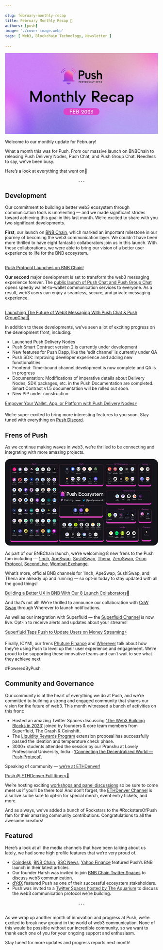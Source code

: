 ```yaml
---

slug: february-monthly-recap
title: February Monthly Recap 🚀
authors: [push]
image: './cover-image.webp'
tags: [ Web3, Blockchain Technology, Newsletter ]

---
```


![Cover image of February Monthly Recap 🚀](./cover-image.webp)

Welcome to our monthly update for February!

What a month this was for Push. From our massive launch on BNBChain to releasing Push Delivery Nodes, Push Chat, and Push Group Chat. Needless to say, we’ve been busy.

<!--truncate-->

Here’s a look at everything that went on🤩

<center><b>.   .   .</b></center>

## Development
Our commitment to building a better web3 ecosystem through communication tools is unrelenting — and we made significant strides toward achieving this goal in this last month. We’re excited to share with you two significant developments.

<b>First</b>, our launch on <a href="https://twitter.com/pushprotocol/status/1625812049379971073">BNB Chain</a>, which marked an important milestone in our journey of becoming the web3 communication layer. We couldn’t have been more thrilled to have eight fantastic collaborators join us in this launch. With these collaborations, we were able to bring our vision of a better user experience to life for the BNB ecosystem.<br/><br/>

[Push Protocol Launches on BNB Chain!](https://medium.com/push-protocol/push-protocol-launches-on-bnb-chain-25482b0ba046?source=post_page-----accc0e684afb--------------------------------)

<b>Our second</b> major development is set to transform the web3 messaging experience forever. The <a href="https://medium.com/push-protocol/launching-the-future-of-web3-messaging-with-push-chat-push-group-chat-de4cb7a65231">public launch of Push Chat and Push Group Chat</a> opens speedy wallet-to-wallet communication services to everyone. As a result, web3 users can enjoy a seamless, secure, and private messaging experience.<br/><br/>

[Launching The Future of Web3 Messaging With Push Chat & Push GroupChat🚀](https://medium.com/push-protocol/launching-the-future-of-web3-messaging-with-push-chat-push-group-chat-de4cb7a65231?source=post_page-----accc0e684afb--------------------------------)

In addition to these developments, we’ve seen a lot of exciting progress on the development front, including:

- Launched Push Delivery Nodes
- Push Smart Contract version 2 is currently under development
- New features for Push Dapp, like the ‘edit channel’ is currently under QA
- Push SDK: Improving developer experience and adding new functionalities
- Frontend: Time-bound channel development is now complete and QA is in progress
- Documentation: Modifications of imperative details about Delivery Nodes, SDK packages, etc. in the Push Documentation are completed. Smart Contract v1.5 documentation will be rolled out soon.
- New PIP under construction

[Empover Your Wallet, App, or Platform with Push Delivery Nodes⚡](https://medium.com/push-protocol/empower-your-wallet-app-or-platform-with-push-delivery-nodes-cbe2d575e9e7?source=post_page-----accc0e684afb--------------------------------)

We’re super excited to bring more interesting features to you soon. Stay tuned with everything on [Push Discord](https://discord.com/invite/pushprotocol).

## Frens of Push
As we continue making waves in web3, we’re thrilled to be connecting and integrating with more amazing projects.

![Ecosystem](./image-1.webp)

As part of our BNBChain launch, we’re welcoming 8 new frens to the Push fam including — [1inch](https://twitter.com/pushprotocol/status/1625842514916679680?s=20), [ApeSwap](https://twitter.com/pushprotocol/status/1625842514916679680?s=20), [SushiSwap](https://twitter.com/pushprotocol/status/1625842514916679680?s=20), [Thena](https://twitter.com/pushprotocol/status/1625842514916679680?s=20), [ZeroSwap](https://twitter.com/pushprotocol/status/1625842514916679680?s=20), [Orion Protocol](https://twitter.com/pushprotocol/status/1625842514916679680?s=20), [SecondLive](https://twitter.com/pushprotocol/status/1625842514916679680?s=20), [Wombat Exchange](https://twitter.com/pushprotocol/status/1625842514916679680?s=20).

What’s more, official BNB channels for 1inch, ApeSwap, SushiSwap, and Thena are already up and running — so opt-in today to stay updated with all the good things!

[Building a Better UX in BNB With Our 8 Launch Collaborators🚀](https://medium.com/push-protocol/building-a-better-ux-in-bnb-with-our-8-launch-collaborators-f4477bdd4920?source=post_page-----accc0e684afb--------------------------------)

And that’s not all! We’re thrilled to announce our collaboration with [CoW Swap](https://twitter.com/CoWSwap/status/1629121068777590785?s=20) through Wherever to launch notifications.

As well as our integration with Superfluid — the [Superfluid Channel](https://twitter.com/pushprotocol/status/1623692902089080834?s=20&t=LcdbhbBw0mCjejQ3Uer98w) is now live. Opt-in to receive alerts and updates about your streams!

[Superfluid Taps Push to Update Users on Money Streaming⚡](https://medium.com/push-protocol/superfluid-taps-push-to-update-users-on-money-streaming-eee368e4d7e6?source=post_page-----accc0e684afb--------------------------------)

Finally, ICYMI, our frens [Phuture Finance](https://medium.com/push-protocol/push-and-phuture-finance-team-up-to-enhance-user-engagement-c74e6ca31e62) and [Wherever](https://medium.com/push-protocol/push-and-wherever-team-up-to-bring-web3-communication-tools-to-dapps-1e5375b3aa86) talk about how they’re using Push to level up their user experience and engagement. We’re proud to be supporting these innovative teams and can’t wait to see what they achieve next.

#PoweredByPush

## Community and Governance
Our community is at the heart of everything we do at Push, and we’re committed to building a strong and engaged community that shares our vision for the future of web3. This month witnessed a bunch of activities on this front:

- Hosted an amazing Twitter Spaces discussing [‘The Web3 Building Blocks in 2023’](https://twitter.com/pushprotocol/status/1623368623073988608?s=20&t=LcdbhbBw0mCjejQ3Uer98w) joined by founders & core team members from Superfluid, The Graph & Coinshift.
- The [Liquidity Rewards Program](https://gov.push.org/t/extend-the-push-eth-push-liquidity-rewards-program/1335/8) extension proposal has successfully passed the ideation and temperature check phase.
- 3000+ students attended the session by our Pranshu at Lovely Professional University, India : [‘Connecting the Decentralized World — Push Protocol’](https://twitter.com/pushprotocol/status/1628428583441162241?s=20).

Speaking of community — [we’re at ETHDenver!](https://twitter.com/pushprotocol/status/1628077787469819920?s=20)

[Push @ ETHDenver Full Itinery🌄](https://medium.com/push-protocol/push-eth-denver-full-itinerary-2a62d5c75a4?source=post_page-----accc0e684afb--------------------------------)

We’re hosting exciting [workshops and panel discussions](https://twitter.com/pushprotocol/status/1628077787469819920?s=20) so be sure to come meet us if you’ll be there too! And don’t forget, the [ETHDenver Channel](https://twitter.com/pushprotocol/status/1627727362455441437?s=20) is also live so be sure to opt-in for special merch, event entry tickets, and more.

And as always, we’ve added a bunch of Rockstars to the #RockstarsOfPush fam for their amazing community contributions. Congratulations to all the awesome creators!

## Featured
Here’s a look at all the media channels that have been talking about us lately, we had some high profile features that we’re very proud of.

- [Coindesk](https://twitter.com/CoinDesk/status/1625818092789194752?s=20), [BNB Chain](https://twitter.com/pushprotocol/status/1626046206244712449?s=20), [BSC News](https://twitter.com/BSCNews/status/1625933518110101505?s=20), [Yahoo Finance](https://twitter.com/pushprotocol/status/1626526415419047936?s=20) featured Push’s BNB launch in their latest articles.
- Our founder Harsh was invited to join [BNB Chain Twitter Spaces](https://twitter.com/pushprotocol/status/1625378417754402821?s=20) to discuss web3 communication.
- [dYdX](https://twitter.com/pushprotocol/status/1625163558735708160?s=20) featured Push as one of their successful ecosystem stakeholders.
- Push was invited to a [Twitter Spaces hosted by The Aquarium](https://twitter.com/TheAquariumWCT/status/1623668187236818945?s=20&t=LcdbhbBw0mCjejQ3Uer98w) to discuss the web3 communication protocol we’re building.

<center><b>.   .   .</b></center><br/>

As we wrap up another month of innovation and progress at Push, we’re excited to break new ground in the world of web3 communication. None of this would be possible without our incredible community, so we want to thank each one of you for your ongoing support and enthusiasm.

Stay tuned for more updates and progress reports next month!

